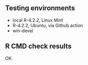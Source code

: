 ## Testing environments

- local R-4.2.2, Linux Mint
- R-4.2.2, Ubuntu, via Github action
- win-devel


## R CMD check results

OK.
